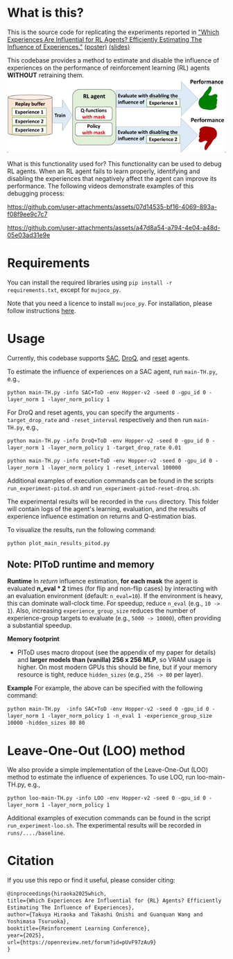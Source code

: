 

# What is this?

This is the source code for replicating the experiments reported in ["Which Experiences Are Influential for RL Agents? Efficiently Estimating The Influence of Experiences."](https://openreview.net/forum?id=pUvF97zAu9) [(poster)](https://drive.google.com/file/d/1fqd5UPUNOQniG-CshmdFFPxEG9m7W4hS/view?usp=sharing) [(slides)](https://drive.google.com/file/d/1JjOMvA-oF7bas2OJmO_en6mJAtNGoLjs/view?usp=sharing)

This codebase provides a method to estimate and disable the influence of experiences on the performance of reinforcement learning (RL) agents **WITHOUT** retraining them. 
![Outline](figure_readme/pitod_outline.jpg)


What is this functionality used for? This functionality can be used to debug RL agents. 
When an RL agent fails to learn properly, identifying and disabling the experiences that negatively affect the agent can improve its performance. 
The following videos demonstrate examples of this debugging process: 

https://github.com/user-attachments/assets/07d14535-bf16-4069-893a-f08f9ee9c7c7

https://github.com/user-attachments/assets/a47d8a54-a794-4e04-a48d-05e03ad31e9e


# Requirements
You can install the required libraries using `pip install -r requirements.txt`, except for `mujoco_py`. 

Note that you need a licence to install `mujoco_py`. For installation, please follow instructions [here](https://github.com/openai/mujoco-py).


# Usage
Currently, this codebase supports [SAC](https://proceedings.mlr.press/v80/haarnoja18b.html), [DroQ](https://openreview.net/forum?id=xCVJMsPv3RT), and [reset](https://proceedings.mlr.press/v162/nikishin22a) agents.

To estimate the influence of experiences on a SAC agent, run `main-TH.py`, e.g., 
```
python main-TH.py -info SAC+ToD -env Hopper-v2 -seed 0 -gpu_id 0 -layer_norm 1 -layer_norm_policy 1
```

For DroQ and reset agents, you can specify the arguments `-target_drop_rate` and `-reset_interval` respectively and then run `main-TH.py`, e.g., 
```
python main-TH.py -info DroQ+ToD -env Hopper-v2 -seed 0 -gpu_id 0 -layer_norm 1 -layer_norm_policy 1 -target_drop_rate 0.01
```
```
python main-TH.py -info reset+ToD -env Hopper-v2 -seed 0 -gpu_id 0 -layer_norm 1 -layer_norm_policy 1 -reset_interval 100000
```
Additional examples of execution commands can be found in the scripts `run_experiment-pitod.sh` and `run_experiment-pitod-reset-droq.sh`.

The experimental results will be recorded in the `runs` directory. This folder will contain logs of the agent's learning, evaluation, and the results of experience influence estimation on returns and Q-estimation bias. 

To visualize the results, run the following command:
```
python plot_main_results_pitod.py
```


## Note: PIToD runtime and memory

**Runtime**
In *return* influence estimation, **for each mask** the agent is evaluated **n_eval * 2** times (for flip and non-flip cases) by interacting with an evaluation environment (default: `n_eval=10`). If the environment is heavy, this can dominate wall-clock time. For speedup, reduce `n_eval` (e.g., `10 -> 1`). 
Also, increasing `experience_group_size` reduces the number of experience-group targets to evaluate (e.g., `5000 -> 10000`), often providing a substantial speedup. 

**Memory footprint**
- PIToD uses macro dropout (see the appendix of my paper for details) and **larger models than (vanilla) 256 x 256 MLP**, so VRAM usage is higher. On most modern GPUs this should be fine, but if your memory resource is tight, reduce `hidden_sizes` (e.g., `256 -> 80` per layer). 

**Example**
For example, the above can be specified with the following command: 
```
python main-TH.py  -info SAC+ToD -env Hopper-v2 -seed 0 -gpu_id 0 -layer_norm 1 -layer_norm_policy 1 -n_eval 1 -experience_group_size 10000 -hidden_sizes 80 80
```


# Leave-One-Out (LOO) method

We also provide a simple implementation of the Leave-One-Out (LOO) method to estimate the influence of experiences.
To use LOO, run loo-main-TH.py, e.g.,  
```
python loo-main-TH.py -info LOO -env Hopper-v2 -seed 0 -gpu_id 0 -layer_norm 1 -layer_norm_policy 1
```

Additional examples of execution commands can be found in the script `run_experiment-loo.sh`. 
The experimental results will be recorded in `runs/..../baseline`. 



# Citation
If you use this repo or find it useful, please consider citing:
```
@inproceedings{hiraoka2025which,
title={Which Experiences Are Influential for {RL} Agents? Efficiently Estimating The Influence of Experiences},
author={Takuya Hiraoka and Takashi Onishi and Guanquan Wang and Yoshimasa Tsuruoka},
booktitle={Reinforcement Learning Conference},
year={2025},
url={https://openreview.net/forum?id=pUvF97zAu9}
}
```
